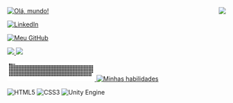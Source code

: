 <img align="right" height="604cm" src="https://raw.githubusercontent.com/gist/GuiRafaCL/10d898250ba0c474bcb07c9f62e4bef8/raw/572a426213cd5f49f8cb0bd741f1a00bce11f1c6/githubcard.svg"/>
<a href="https://git.io/typing-svg"><img src="https://readme-typing-svg.demolab.com?font=Poppins&pause=1000&random=false&width=435&lines=Ol%C3%A1+mundo!+Eu+sou+o+Gui+%3A);Tentando+sempre+aprender+mais;Me+procure+nas+redes+sociais+abaixo" alt="Olá, mundo!" /></a>
<!---Botões de Contato--->
<p>
<a href="https://www.linkedin.com/in/guilherme-rafael-lopes-gomes-980570262">
  <img src="https://img.shields.io/badge/linkedin-%230077B5.svg?style=for-the-badge&logo=linkedin&logoColor=white" alt="LinkedIn"
</a>
</p>
<!---Meu GitHub--->
<img src="https://readme-typing-svg.demolab.com?font=Poppins&pause=1000&color=0D0EF7&repeat=false&random=false&width=435&lines=Meu+GitHub" alt="Meu GitHub" />
<p>
<img width=33% src="https://github-readme-streak-stats.herokuapp.com?user=GuiRafaCL&theme=radical&mode=weekly" />
<img width=27.94% src="https://github-readme-stats-git-main-rafaelalexandrino.vercel.app/api/top-langs/?username=GuiRafaCL&show_icons=true&theme=radical&layout=compact" />
</p>
<picture>
  <source media="(prefers-color-scheme: dark)" srcset="https://github.com/GuiRafaCL/GuiRafaCL/blob/output/github-contribution-grid-snake-dark.svg">
  <source media="(prefers-color-scheme: light)" srcset="https://github.com/GuiRafaCL/GuiRafaCL/blob/output/github-contribution-grid-snake.svg">
  <img alt="Cobrinha devorando minhas contribuições" src="https://github.com/GuiRafaCL/GuiRafaCL/blob/output/github-contribution-grid-snake.svg" width="40%">
</picture>
<a href="https://git.io/typing-svg"><img src="https://readme-typing-svg.demolab.com?font=Poppins&pause=1000&color=174F68&random=false&width=435&separator=%3C&lines=Minhas+habilidades%3CEssa+lista+vai+aumentar+com+o+tempo+;)" alt="Minhas habilidades" /></a>
<!---Minhas habilidades--->
<p>
  <img src="https://img.shields.io/badge/html5-%23E34F26.svg?style=for-the-badge&logo=html5&logoColor=white" alt="HTML5" />
  <img src="https://img.shields.io/badge/css3-%231572B6.svg?style=for-the-badge&logo=css3&logoColor=white" alt="CSS3"/>
  <img src="https://img.shields.io/badge/unity-%23000000.svg?style=for-the-badge&logo=unity&logoColor=white" alt="Unity Engine">
</p>
